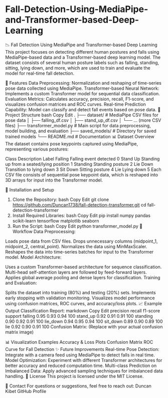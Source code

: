 # Fall-Detection-Using-MediaPipe-and-Transformer-based-Deep-Learning

📉 Fall Detection Using MediaPipe and Transformer-based Deep Learning
This project focuses on detecting different human postures and falls using MediaPipe-based data and a Transformer-based deep learning model. The dataset consists of several human posture labels such as falling, standing, sitting, lying down, and more, which are used to train and evaluate the model for real-time fall detection.

🌟 Features
Data Preprocessing: Normalization and reshaping of time-series pose data collected using MediaPipe.
Transformer-based Neural Network: Implements a custom Transformer model for sequential data classification.
Evaluation Metrics: Calculates accuracy, precision, recall, F1-score, and visualizes confusion matrices and ROC curves.
Real-time Prediction Capability: Model can classify and detect fall events based on pose data.
📂 Project Structure
bash
Copy
Edit
.
├── dataset/                      # MediaPipe CSV files for pose data
│   ├── falling_df.csv
│   ├── stand_up_df.csv
│   └── ... (more CSV files)
├── transformer_model.py           # Main script for data preprocessing, model building, and evaluation
├── saved_models/                  # Directory for saved trained models
└── README.md                      # Documentation
📊 Dataset Overview
The dataset contains pose keypoints captured using MediaPipe, representing various postures:

Class	Description	Label
Falling	Falling event detected	0
Stand Up	Standing up from a seated/lying position	1
Standing	Standing posture	2
Lie Down	Transition to lying down	3
Sit Down	Sitting posture	4
Lie	Lying down	5
Each CSV file consists of sequential pose keypoint data, which is reshaped into 3D arrays for input into the Transformer model.

🚀 Installation and Setup
1. Clone the Repository:
bash
Copy
Edit
git clone https://github.com/Duncan1738/fall-detection-transformer.git
cd fall-detection-transformer
2. Install Required Libraries:
bash
Copy
Edit
pip install numpy pandas scikit-learn tensorflow matplotlib seaborn
3. Run the Script:
bash
Copy
Edit
python transformer_model.py
🔧 Workflow
Data Preprocessing:

Loads pose data from CSV files.
Drops unnecessary columns (midpoint_1, midpoint_2, central_point).
Normalizes the data using MinMaxScaler.
Reshapes the data into time-series batches for input to the Transformer model.
Model Architecture:

Uses a custom Transformer-based architecture for sequence classification.
Multi-head self-attention layers are followed by feed-forward layers.
Applies global average pooling and dense layers for classification.
Training and Evaluation:

Splits the dataset into training (80%) and testing (20%) sets.
Implements early stopping with validation monitoring.
Visualizes model performance using confusion matrices, ROC curves, and accuracy/loss plots.
📈 Example Output
Classification Report:
markdown
Copy
Edit
              precision    recall  f1-score   support
   falling       0.95      0.93      0.94       100
   stand_up     0.92      0.91      0.91       100
   standing     0.90      0.92      0.91       100
   lie_down     0.94      0.95      0.94       100
   sit_down     0.89      0.90      0.89       100
   lie         0.92      0.90      0.91       100
Confusion Matrix:
(Replace with your actual confusion matrix image)

📊 Visualization Examples
Accuracy & Loss Plots
Confusion Matrix
ROC Curve for Fall Detection
✨ Future Improvements
Real-time Pose Detection: Integrate with a camera feed using MediaPipe to detect falls in real time.
Model Optimization: Experiment with different Transformer architectures for better accuracy and reduced computation time.
Multi-class Prediction on Imbalanced Data: Apply advanced sampling techniques for imbalanced data handling.
📜 License
This project is licensed under the MIT License.

📧 Contact
For questions or suggestions, feel free to reach out:
Duncan Kibet
GitHub Profile
